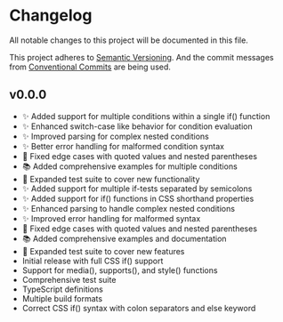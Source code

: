 # Changelog

All notable changes to this project will be documented in this file.

This project adheres to [Semantic Versioning](https://semver.org/spec/v2.0.0.html).
And the commit messages from [Conventional Commits](https://conventionalcommits.org) are being used.

## v0.0.0

- ✨ Added support for multiple conditions within a single if() function
- ✨ Enhanced switch-case like behavior for condition evaluation
- ✨ Improved parsing for complex nested conditions
- ✨ Better error handling for malformed condition syntax
- 🐛 Fixed edge cases with quoted values and nested parentheses
- 📚 Added comprehensive examples for multiple conditions
- 🧪 Expanded test suite to cover new functionality
- ✨ Added support for multiple if-tests separated by semicolons
- ✨ Added support for if() functions in CSS shorthand properties
- ✨ Enhanced parsing to handle complex nested conditions
- ✨ Improved error handling for malformed syntax
- 🐛 Fixed edge cases with quoted values and nested parentheses
- 📚 Added comprehensive examples and documentation
- 🧪 Expanded test suite to cover new features
- Initial release with full CSS if() support
- Support for media(), supports(), and style() functions
- Comprehensive test suite
- TypeScript definitions
- Multiple build formats
- Correct CSS if() syntax with colon separators and else keyword
